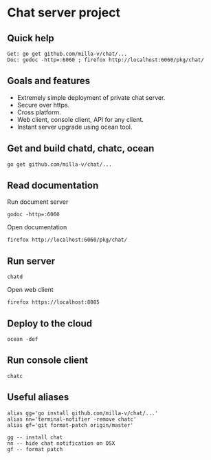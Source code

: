 Chat server project
===================

Quick help
----------
	Get: go get github.com/milla-v/chat/...
	Doc: godoc -http=:6060 ; firefox http://localhost:6060/pkg/chat/

Goals and features
------------------

- Extremely simple deployment of private chat server.
- Secure over https.
- Cross platform.
- Web client, console client, API for any client.
- Instant server upgrade using ocean tool.

Get and build chatd, chatc, ocean
---------------------------------

	go get github.com/milla-v/chat/...

Read documentation
------------------

Run document server

    godoc -http=:6060

Open documentation

	firefox http://localhost:6060/pkg/chat/

Run server
------------

    chatd

Open web client

	firefox https://localhost:8085

Deploy to the cloud
-------------------

	ocean -def

Run console client
------------------

	chatc

Useful aliases
--------------

	alias gg='go install github.com/milla-v/chat/...'
	alias nn='terminal-notifier -remove chatc'
	alias gf='git format-patch origin/master'

	gg -- install chat
	nn -- hide chat notification on OSX
	gf -- format patch

